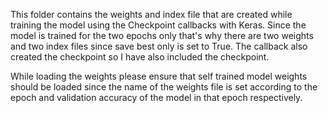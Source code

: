 This folder contains the weights and index file that are created while training the model using the Checkpoint callbacks with Keras. Since the model is trained for the two epochs only that's why there are two weights and two index files since save best only is set to True. The callback also created the checkpoint so I have also included the checkpoint.

While loading the weights please ensure that self trained model weights should be loaded since the name of the weights file is set according to the epoch and validation accuracy of the model in that epoch respectively.
